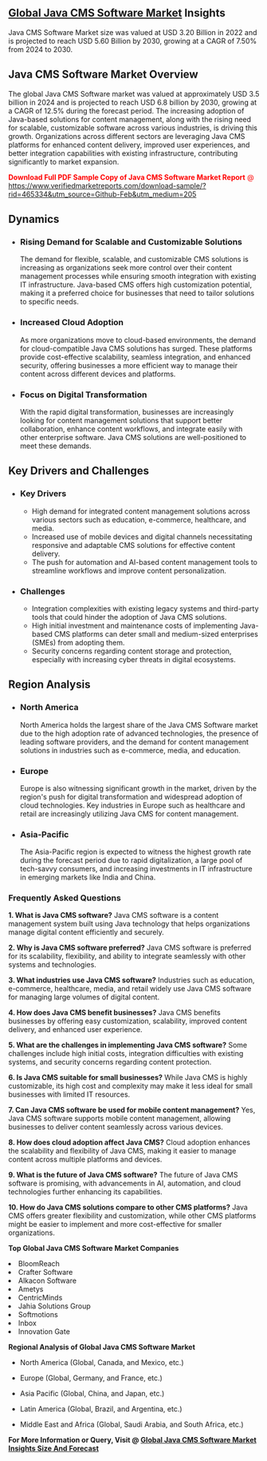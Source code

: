 <h2><a href="https://www.verifiedmarketreports.com/download-sample/?rid=465334&amp;utm_source=Github&amp;utm_medium=205" target="_blank">Global Java CMS Software Market</a> Insights</h2><p>Java CMS Software Market size was valued at USD 3.20 Billion in 2022 and is projected to reach USD 5.60 Billion by 2030, growing at a CAGR of 7.50% from 2024 to 2030.</p><p><h2>Java CMS Software Market Overview</h2> <p>The global Java CMS Software market was valued at approximately USD 3.5 billion in 2024 and is projected to reach USD 6.8 billion by 2030, growing at a CAGR of 12.5% during the forecast period. The increasing adoption of Java-based solutions for content management, along with the rising need for scalable, customizable software across various industries, is driving this growth. Organizations across different sectors are leveraging Java CMS platforms for enhanced content delivery, improved user experiences, and better integration capabilities with existing infrastructure, contributing significantly to market expansion.</p> <p><p><span class=""><span style="color: #ff0000;"><strong>Download Full PDF Sample Copy of Java CMS Software Market Report</strong> @ </span><a href="https://www.verifiedmarketreports.com/download-sample/?rid=465334&amp;utm_source=Github-Feb&amp;utm_medium=205" target="_blank">https://www.verifiedmarketreports.com/download-sample/?rid=465334&amp;utm_source=Github-Feb&amp;utm_medium=205</a></span></p></p> <h2>Dynamics</h2> <ul> <li><h3>Rising Demand for Scalable and Customizable Solutions</h3> The demand for flexible, scalable, and customizable CMS solutions is increasing as organizations seek more control over their content management processes while ensuring smooth integration with existing IT infrastructure. Java-based CMS offers high customization potential, making it a preferred choice for businesses that need to tailor solutions to specific needs.</li> <li><h3>Increased Cloud Adoption</h3> As more organizations move to cloud-based environments, the demand for cloud-compatible Java CMS solutions has surged. These platforms provide cost-effective scalability, seamless integration, and enhanced security, offering businesses a more efficient way to manage their content across different devices and platforms.</li> <li><h3>Focus on Digital Transformation</h3> With the rapid digital transformation, businesses are increasingly looking for content management solutions that support better collaboration, enhance content workflows, and integrate easily with other enterprise software. Java CMS solutions are well-positioned to meet these demands.</li> </ul> <h2>Key Drivers and Challenges</h2> <ul> <li><h3>Key Drivers</h3> <ul> <li>High demand for integrated content management solutions across various sectors such as education, e-commerce, healthcare, and media.</li> <li>Increased use of mobile devices and digital channels necessitating responsive and adaptable CMS solutions for effective content delivery.</li> <li>The push for automation and AI-based content management tools to streamline workflows and improve content personalization.</li> </ul> </li> <li><h3>Challenges</h3> <ul> <li>Integration complexities with existing legacy systems and third-party tools that could hinder the adoption of Java CMS solutions.</li> <li>High initial investment and maintenance costs of implementing Java-based CMS platforms can deter small and medium-sized enterprises (SMEs) from adopting them.</li> <li>Security concerns regarding content storage and protection, especially with increasing cyber threats in digital ecosystems.</li> </ul> </li> </ul> <h2>Region Analysis</h2> <ul> <li><h3>North America</h3> North America holds the largest share of the Java CMS Software market due to the high adoption rate of advanced technologies, the presence of leading software providers, and the demand for content management solutions in industries such as e-commerce, media, and education.</li> <li><h3>Europe</h3> Europe is also witnessing significant growth in the market, driven by the region's push for digital transformation and widespread adoption of cloud technologies. Key industries in Europe such as healthcare and retail are increasingly utilizing Java CMS for content management.</li> <li><h3>Asia-Pacific</h3> The Asia-Pacific region is expected to witness the highest growth rate during the forecast period due to rapid digitalization, a large pool of tech-savvy consumers, and increasing investments in IT infrastructure in emerging markets like India and China.</li> </ul> <h3>Frequently Asked Questions</h3> <p><strong>1. What is Java CMS software?</strong> Java CMS software is a content management system built using Java technology that helps organizations manage digital content efficiently and securely.</p> <p><strong>2. Why is Java CMS software preferred?</strong> Java CMS software is preferred for its scalability, flexibility, and ability to integrate seamlessly with other systems and technologies.</p> <p><strong>3. What industries use Java CMS software?</strong> Industries such as education, e-commerce, healthcare, media, and retail widely use Java CMS software for managing large volumes of digital content.</p> <p><strong>4. How does Java CMS benefit businesses?</strong> Java CMS benefits businesses by offering easy customization, scalability, improved content delivery, and enhanced user experience.</p> <p><strong>5. What are the challenges in implementing Java CMS software?</strong> Some challenges include high initial costs, integration difficulties with existing systems, and security concerns regarding content protection.</p> <p><strong>6. Is Java CMS suitable for small businesses?</strong> While Java CMS is highly customizable, its high cost and complexity may make it less ideal for small businesses with limited IT resources.</p> <p><strong>7. Can Java CMS software be used for mobile content management?</strong> Yes, Java CMS software supports mobile content management, allowing businesses to deliver content seamlessly across various devices.</p> <p><strong>8. How does cloud adoption affect Java CMS?</strong> Cloud adoption enhances the scalability and flexibility of Java CMS, making it easier to manage content across multiple platforms and devices.</p> <p><strong>9. What is the future of Java CMS software?</strong> The future of Java CMS software is promising, with advancements in AI, automation, and cloud technologies further enhancing its capabilities.</p> <p><strong>10. How do Java CMS solutions compare to other CMS platforms?</strong> Java CMS offers greater flexibility and customization, while other CMS platforms might be easier to implement and more cost-effective for smaller organizations.</p> </p><p><strong>Top Global Java CMS Software Market Companies</strong></p><div data-test-id=""><p><li>BloomReach</li><li> Crafter Software</li><li> Alkacon Software</li><li> Ametys</li><li> CentricMinds</li><li> Jahia Solutions Group</li><li> Softmotions</li><li> Inbox</li><li> Innovation Gate</li></p><div><strong>Regional Analysis of&nbsp;Global Java CMS Software Market</strong></div><ul><li dir="ltr"><p dir="ltr">North America&nbsp;(Global, Canada, and Mexico, etc.)</p></li><li dir="ltr"><p dir="ltr">Europe (Global, Germany, and France, etc.)</p></li><li dir="ltr"><p dir="ltr">Asia Pacific&nbsp;(Global, China, and Japan, etc.)</p></li><li dir="ltr"><p dir="ltr">Latin America&nbsp;(Global, Brazil, and Argentina, etc.)</p></li><li dir="ltr">Middle East and Africa&nbsp;(Global, Saudi Arabia, and South Africa, etc.)</li></ul><p><strong>For More Information or Query, Visit @&nbsp;</strong><strong><a href="https://www.verifiedmarketreports.com/product/java-cms-software-market/?utm_source=Github&amp;utm_medium=205" target="_blank">Global Java CMS Software Market Insights Size And Forecast</a></strong></p></div>
